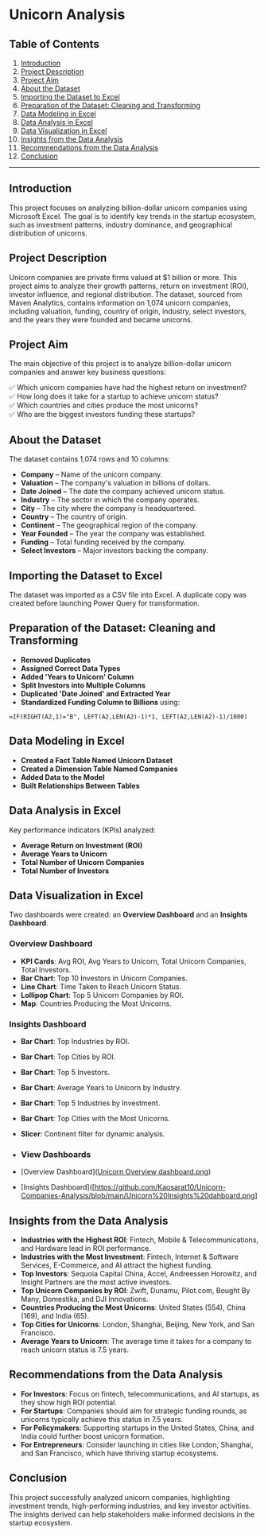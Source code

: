 # **Unicorn Analysis**

## **Table of Contents**

1. [Introduction](#introduction)  
2. [Project Description](#project-description)  
3. [Project Aim](#project-aim)  
4. [About the Dataset](#about-the-dataset)  
5. [Importing the Dataset to Excel](#importing-the-dataset-to-excel)  
6. [Preparation of the Dataset: Cleaning and Transforming](#preparation-of-the-dataset-cleaning-and-transforming)  
7. [Data Modeling in Excel](#data-modeling-in-excel)  
8. [Data Analysis in Excel](#data-analysis-in-excel)  
9. [Data Visualization in Excel](#data-visualization-in-excel)  
10. [Insights from the Data Analysis](#insights-from-the-data-analysis)  
11. [Recommendations from the Data Analysis](#recommendations-from-the-data-analysis)  
12. [Conclusion](#conclusion)  

---

## **Introduction**

This project focuses on analyzing billion-dollar unicorn companies using Microsoft Excel. The goal is to identify key trends in the startup ecosystem, such as investment patterns, industry dominance, and geographical distribution of unicorns. 

## **Project Description**

Unicorn companies are private firms valued at $1 billion or more. This project aims to analyze their growth patterns, return on investment (ROI), investor influence, and regional distribution. The dataset, sourced from Maven Analytics, contains information on 1,074 unicorn companies, including valuation, funding, country of origin, industry, select investors, and the years they were founded and became unicorns.

## **Project Aim**

The main objective of this project is to analyze billion-dollar unicorn companies and answer key business questions:

✅ Which unicorn companies have had the highest return on investment?  
✅ How long does it take for a startup to achieve unicorn status?  
✅ Which countries and cities produce the most unicorns?  
✅ Who are the biggest investors funding these startups?  

## **About the Dataset**

The dataset contains 1,074 rows and 10 columns:

- **Company** – Name of the unicorn company.
- **Valuation** – The company's valuation in billions of dollars.
- **Date Joined** – The date the company achieved unicorn status.
- **Industry** – The sector in which the company operates.
- **City** – The city where the company is headquartered.
- **Country** – The country of origin.
- **Continent** – The geographical region of the company.
- **Year Founded** – The year the company was established.
- **Funding** – Total funding received by the company.
- **Select Investors** – Major investors backing the company.

## **Importing the Dataset to Excel**

The dataset was imported as a CSV file into Excel. A duplicate copy was created before launching Power Query for transformation.

## **Preparation of the Dataset: Cleaning and Transforming**

- **Removed Duplicates**  
- **Assigned Correct Data Types**  
- **Added 'Years to Unicorn' Column**  
- **Split Investors into Multiple Columns**  
- **Duplicated 'Date Joined' and Extracted Year**  
- **Standardized Funding Column to Billions** using:

```excel
=IF(RIGHT(A2,1)="B", LEFT(A2,LEN(A2)-1)*1, LEFT(A2,LEN(A2)-1)/1000)
```

## **Data Modeling in Excel**

- **Created a Fact Table Named Unicorn Dataset**  
- **Created a Dimension Table Named Companies**  
- **Added Data to the Model**  
- **Built Relationships Between Tables**  

## **Data Analysis in Excel**

Key performance indicators (KPIs) analyzed:

- **Average Return on Investment (ROI)**
- **Average Years to Unicorn**
- **Total Number of Unicorn Companies**
- **Total Number of Investors**

## **Data Visualization in Excel**
Two dashboards were created: an **Overview Dashboard** and an **Insights Dashboard**.

### **Overview Dashboard**
- **KPI Cards**: Avg ROI, Avg Years to Unicorn, Total Unicorn Companies, Total Investors.
- **Bar Chart**: Top 10 Investors in Unicorn Companies.
- **Line Chart**: Time Taken to Reach Unicorn Status.
- **Lollipop Chart**: Top 5 Unicorn Companies by ROI.
- **Map**: Countries Producing the Most Unicorns.

### **Insights Dashboard**
- **Bar Chart**: Top Industries by ROI.
- **Bar Chart**: Top Cities by ROI.
- **Bar Chart**: Top 5 Investors.
- **Bar Chart**: Average Years to Unicorn by Industry.
- **Bar Chart**: Top 5 Industries by Investment.
- **Bar Chart**: Top Cities with the Most Unicorns.
- **Slicer**: Continent filter for dynamic analysis.

- ### **View Dashboards**
- [Overview Dashboard]([Unicorn Overview dashboard.png](https://github.com/Kaosarat10/Unicorn-Companies-Analysis/blob/main/Unicorn%20Overview%20dashboard.png))  
- [Insights Dashboard]([https://github.com/Kaosarat10/Unicorn-Companies-Analysis/blob/main/Unicorn%20Insights%20dahboard.png]

## **Insights from the Data Analysis**

- **Industries with the Highest ROI**: Fintech, Mobile & Telecommunications, and Hardware lead in ROI performance.
- **Industries with the Most Investment**: Fintech, Internet & Software Services, E-Commerce, and AI attract the highest funding.
- **Top Investors**: Sequoia Capital China, Accel, Andreessen Horowitz, and Insight Partners are the most active investors.
- **Top Unicorn Companies by ROI**: Zwift, Dunamu, Pilot.com, Bought By Many, Domestika, and DJI Innovations.
- **Countries Producing the Most Unicorns**: United States (554), China (169), and India (65).
- **Top Cities for Unicorns**: London, Shanghai, Beijing, New York, and San Francisco.
- **Average Years to Unicorn**: The average time it takes for a company to reach unicorn status is 7.5 years.

## **Recommendations from the Data Analysis**

- **For Investors**: Focus on fintech, telecommunications, and AI startups, as they show high ROI potential.
- **For Startups**: Companies should aim for strategic funding rounds, as unicorns typically achieve this status in 7.5 years.
- **For Policymakers**: Supporting startups in the United States, China, and India could further boost unicorn formation.
- **For Entrepreneurs**: Consider launching in cities like London, Shanghai, and San Francisco, which have thriving startup ecosystems.

## **Conclusion**

This project successfully analyzed unicorn companies, highlighting investment trends, high-performing industries, and key investor activities. The insights derived can help stakeholders make informed decisions in the startup ecosystem.
